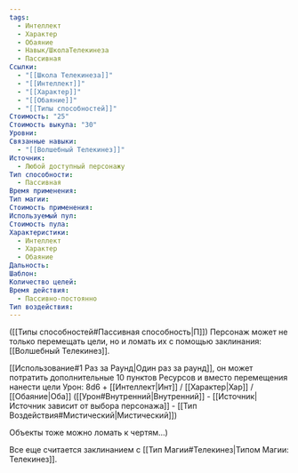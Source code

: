```yaml
---
tags:
  - Интеллект
  - Характер
  - Обаяние
  - Навык/ШколаТелекинеза
  - Пассивная
Ссылки:
  - "[[Школа Телекинеза]]"
  - "[[Интеллект]]"
  - "[[Характер]]"
  - "[[Обаяние]]"
  - "[[Типы способностей]]"
Стоимость: "25"
Стоимость выкупа: "30"
Уровни: 
Связанные навыки:
  - "[[Волшебный Телекинез]]"
Источник:
  - Любой доступный персонажу
Тип способности:
  - Пассивная
Время применения: 
Тип магии: 
Стоимость применения: 
Используемый пул: 
Стоимость пула: 
Характеристики:
  - Интеллект
  - Характер
  - Обаяние
Дальность: 
Шаблон: 
Количество целей: 
Время действия:
  - Пассивно-постоянно
Тип воздействия:
---
```

([[Типы способностей#Пассивная способность|П]]) Персонаж может не только перемещать цели, но и ломать их с помощью заклинания: [[Волшебный Телекинез]]. 

[[Использование#1 Раз за Раунд|Один раз за раунд]], он может потратить дополнительные 10 пунктов Ресурсов и вместо перемещения нанести цели Урон: 8d6 + [[Интеллект|Инт]] / [[Характер|Хар]] / [[Обаяние|Оба]] ([[Урон#Внутренний|Внутренний]] - [[Источник|Источник зависит от выбора персонажа]] - [[Тип Воздействия#Мистический|Мистический]])

Объекты тоже можно ломать к чертям...)

Все еще считается заклинанием с [[Тип Магии#Телекинез|Типом Магии: Телекинез]].